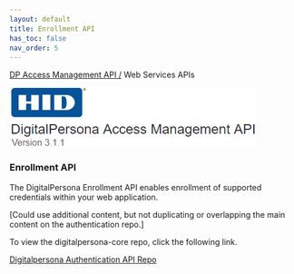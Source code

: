 ```yaml
---
layout: default
title: Enrollment API
has_toc: false
nav_order: 5
---
```

[DP Access Management API /](https://lenhodgeman.github.io/DP-Access-Management-API/) Web Services APIs  

![](assets/HID-logo.png)  

### Enrollment API  

The DigitalPersona Enrollment API enables enrollment of supported credentials within your web application.

[Could use additional content, but not duplicating or overlapping the main content on the authentication repo.]

To view the digitalpersona-core repo, click the following link.

[Digitalpersona Authentication API Repo](https://lenhodgeman.github.io/digitalpersona-enrollment/)
